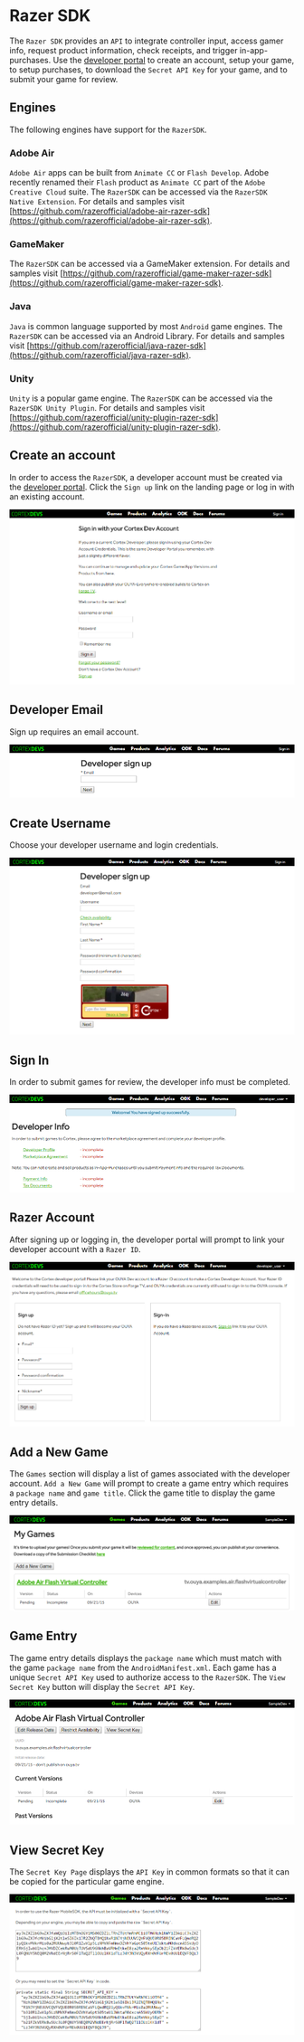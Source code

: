 # Razer SDK

The `Razer SDK` provides an `API` to integrate controller input, access gamer info, request product information, check receipts, and trigger in-app-purchases. Use the [developer portal](https://devs.ouya.tv) to create an account, setup your game, to setup purchases, to download the `Secret API Key` for your game, and to submit your game for review.

## Engines

The following engines have support for the `RazerSDK`.

### Adobe Air

`Adobe Air` apps can be built from `Animate CC` or `Flash Develop`. Adobe recently renamed their `Flash` product as `Animate CC` part of the `Adobe Creative Cloud` suite. The `RazerSDK` can be accessed via the `RazerSDK Native Extension`. For details and samples visit [https://github.com/razerofficial/adobe-air-razer-sdk](https://github.com/razerofficial/adobe-air-razer-sdk).

### GameMaker

The `RazerSDK` can be accessed via a GameMaker extension. For details and samples visit [https://github.com/razerofficial/game-maker-razer-sdk](https://github.com/razerofficial/game-maker-razer-sdk).

### Java

`Java` is common language supported by most `Android` game engines. The `RazerSDK` can be accessed via an Android Library. For details and samples visit [https://github.com/razerofficial/java-razer-sdk](https://github.com/razerofficial/java-razer-sdk).

### Unity

`Unity` is a popular game engine. The `RazerSDK` can be accessed via the `RazerSDK Unity Plugin`. For details and samples visit [https://github.com/razerofficial/unity-plugin-razer-sdk](https://github.com/razerofficial/unity-plugin-razer-sdk).

## Create an account

In order to access the `RazerSDK`, a developer account must be created via the [developer portal](https://devs.ouya.tv). Click the `Sign up` link on the landing page or log in with an existing account.

![image_1](razer-sdk/image_1.png)

## Developer Email

Sign up requires an email account.

![image_2](razer-sdk/image_2.png)

## Create Username

Choose your developer username and login credentials.

![image_3](razer-sdk/image_3.png)

## Sign In

In order to submit games for review, the developer info must be completed. 

![image_4](razer-sdk/image_4.png)

## Razer Account

After signing up or logging in, the developer portal will prompt to link your developer account with a `Razer ID`.

![image_5](razer-sdk/image_5.png)

## Add a New Game

The `Games` section will display a list of games associated with the developer account. `Add a New Game` will prompt to create a game entry which requires a `package name` and `game title`. Click the game title to display the game entry details.

![image_6](razer-sdk/image_6.png)

## Game Entry

The game entry details displays the `package name` which must match with the game `package name` from the `AndroidManifest.xml`. Each game has a unique `Secret API Key` used to authorize access to the `RazerSDK`. The `View Secret Key` button will display the `Secret API Key`. 

![image_7](razer-sdk/image_7.png)

## View Secret Key

The `Secret Key Page` displays the `API Key` in common formats so that it can be copied for the particular game engine.

![image_8](razer-sdk/image_8.png)

